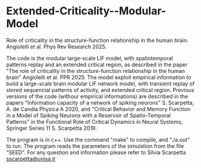 # Extended-Criticality--Modular-Model
Role of criticality in the structure-function relationship in the human brain. Angiolelli et al. Phys Rev Research 2025. 

The code is the modular large-scale LIF  model, with spatiotemporal patterns replay and an extended critical region, as described in the paper
"The role of criticality in the structure-function relationship in the human brain" Angiolelli et al. PPR 2025. 
The model exploit empirical information to build a large-scale brain modular LIF network model, with transient replay of stored sequencial patterns of activity, and extended critical region.
Previous versions of the code (withour empirical informations) are described in the papers "Information capacity of a network of spiking neurons" S. Scarpetta, A. de Candia Physica A 2020, and "Critical Behavior and Memory Function in a Model of Spiking Neurons with a Reservoir of Spatio-Temporal Patterns" in the Functional Role of Critical Dynamics in Neural Systems, Springer Series  11 S. Scarpetta 2019.

The program is in c++.  Use the command "make" to compile, and "./a.out" to run. The program reads the parameters of the simulation from the file "SEED". For any question and information please refer to Silvia Scarpetta sscarpetta@unisa.it

